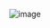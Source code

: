 ![image](https://github.com/companyakis/flutter-step-by-step/assets/77589867/046926c0-00c1-485a-8f56-7b96a50005c9)
